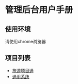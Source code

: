 管理后台用户手册
===================

## 使用环境
请使用chrome浏览器

## 项目列表
- [旅游项目通](lvyoto/dictionary.md)
- [通用系统](atlantis/dictionary.md)
